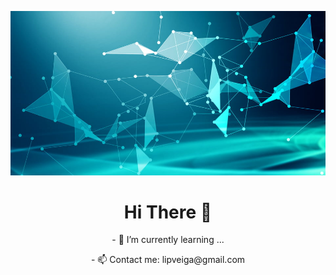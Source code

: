 ![Cover](https://github.com/LipDesigns/LipDesigns/blob/main/img/285823f61c7ed73.jpg)

<h1 align=center ; text-decoration=underline ;>Hi There 👋</h1>

<p align=center>- 🌱 I’m currently learning ... </p>

<p align=center>- 📫 Contact me: lipveiga@gmail.com </p>
